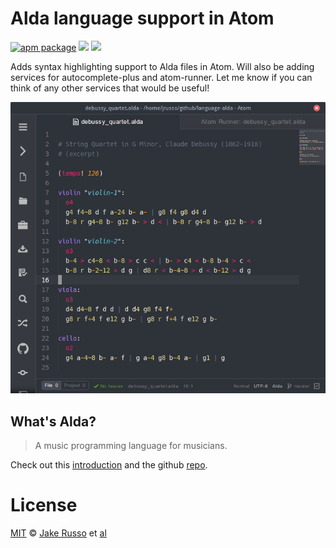 # Alda language support in Atom

[![apm package][apm-ver-link]][releases]
[![][dl-badge]][apm-pkg-link]
[![][mit-badge]][mit]

Adds syntax highlighting support to Alda files in Atom.  Will also be adding services for autocomplete-plus and atom-runner.  Let me know if you can think of any other services that would be useful!

![A screenshot of an alda file](https://raw.githubusercontent.com/MadcapJake/language-alda/master/example.png)

## What's Alda?

> A music programming language for musicians.

Check out this [introduction](https://blog.djy.io/alda-a-manifesto-and-gentle-introduction/) and the github [repo](https://github.com/alda-lang/alda).

# License

[MIT][mit] © [Jake Russo][author] et [al][contributors]


[mit]:          http://opensource.org/licenses/MIT
[author]:       http://github.com/MadcapJake
[contributors]: https://github.com/MadcapJake/language-alda/graphs/contributors
[releases]:     https://github.com/MadcapJake/language-alda/releases
[mit-badge]:    https://img.shields.io/apm/l/language-alda.svg
[apm-pkg-link]: https://atom.io/packages/language-alda
[apm-ver-link]: https://img.shields.io/apm/v/language-alda.svg
[dl-badge]:     http://img.shields.io/apm/dm/language-alda.svg
